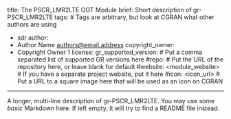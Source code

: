title: The PSCR_LMR2LTE OOT Module
brief: Short description of gr-PSCR_LMR2LTE
tags: # Tags are arbitrary, but look at CGRAN what other authors are using
  - sdr
author:
  - Author Name <authors@email.address>
copyright_owner:
  - Copyright Owner 1
license:
gr_supported_version: # Put a comma separated list of supported GR versions here
#repo: # Put the URL of the repository here, or leave blank for default
#website: <module_website> # If you have a separate project website, put it here
#icon: <icon_url> # Put a URL to a square image here that will be used as an icon on CGRAN
---
A longer, multi-line description of gr-PSCR_LMR2LTE.
You may use some *basic* Markdown here.
If left empty, it will try to find a README file instead.
